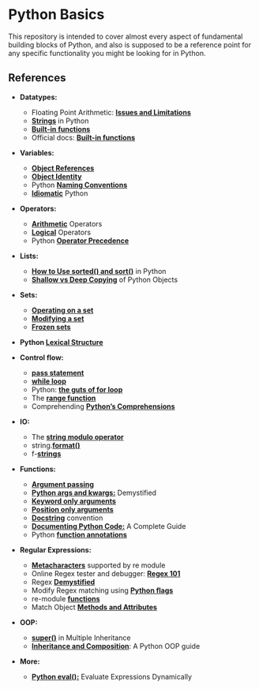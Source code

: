# Python Basics

This repository is intended to cover almost every aspect of fundamental building blocks of Python, and also is supposed to be a reference point for any specific functionality you might be looking for in Python.

## References

- **Datatypes:**
  - Floating Point Arithmetic: **[Issues and Limitations](https://docs.python.org/3.8/tutorial/floatingpoint.html)**
  - **[Strings](https://realpython.com/python-data-types/#strings)** in Python
  - **[Built-in functions](https://realpython.com/python-data-types/#built-in-functions)**
  - Official docs: **[Built-in functions](https://docs.python.org/3.8/library/functions.html)**

- **Variables:**
  - **[Object References](https://realpython.com/python-variables/#object-references)**
  - **[Object Identity](https://realpython.com/python-variables/#object-identity)**
  - Python **[Naming Conventions](https://www.python.org/dev/peps/pep-0008/#naming-conventions)**
  - **[Idiomatic](https://www.python.org/dev/peps/pep-0008/)** Python

- **Operators:**
  - **[Arithmetic](https://realpython.com/python-operators-expressions/#arithmetic-operators)** Operators
  - **[Logical](https://realpython.com/python-operators-expressions/#logical-operators)** Operators
  - Python **[Operator Precedence](https://realpython.com/python-operators-expressions/#operator-precedence)**
  
- **Lists:**
  - **[How to Use sorted() and sort()](https://realpython.com/python-sort/)** in Python
  - **[Shallow vs Deep Copying](https://realpython.com/copying-python-objects/)** of Python Objects

- **Sets:**
  - **[Operating on a set](https://realpython.com/python-sets/#operating-on-a-set)**
  - **[Modifying a set](https://realpython.com/python-sets/#modifying-a-set)**
  - **[Frozen sets](https://realpython.com/python-sets/#frozen-sets)**

- **Python [Lexical Structure](https://realpython.com/python-program-structure/)**

- **Control flow:**
  - **[pass statement](https://realpython.com/python-conditional-statements/#the-python-pass-statement)**
  - **[while loop](https://realpython.com/python-while-loop/)**
  - Python: **[the guts of for loop](https://realpython.com/python-for-loop/#the-guts-of-the-python-for-loop)**
  - The **[range function](https://realpython.com/python-for-loop/#the-range-function)**
  - Comprehending **[Python’s Comprehensions](https://dbader.org/blog/list-dict-set-comprehensions-in-python)**

- **IO:**
  - The **[string modulo operator](https://realpython.com/python-input-output/#the-string-modulo-operator)**
  - string.**[format()](https://realpython.com/python-formatted-output/#the-string-format-method-simple-replacement-fields)**
  - f-**[strings](https://realpython.com/python-formatted-output/#the-python-formatted-string-literal-f-string)**

- **Functions:**
  - **[Argument passing](https://realpython.com/defining-your-own-python-function/#argument-passing)**
  - **[Python args and kwargs:](https://realpython.com/python-kwargs-and-args)** Demystified
  - **[Keyword only arguments](https://realpython.com/defining-your-own-python-function/#keyword-only-arguments)**
  - **[Position only arguments](https://realpython.com/defining-your-own-python-function/#positional-only-arguments)**
  - **[Docstring](https://www.python.org/dev/peps/pep-0257/)** convention
  - **[Documenting Python Code:](https://realpython.com/documenting-python-code/#documenting-your-python-code-base-using-docstrings)** A Complete Guide
  - Python **[function annotations](https://realpython.com/defining-your-own-python-function/#python-function-annotations)**

- **Regular Expressions:**
  - **[Metacharacters](https://realpython.com/regex-python/#metacharacters-supported-by-the-re-module)** supported by re module
  - Online Regex tester and debugger: **[Regex 101](https://regex101.com/)**
  - Regex **[Demystified](https://www.youtube.com/playlist?list=PL55RiY5tL51ryV3MhCbH8bLl7O_RZGUUE)**
  - Modify Regex matching using **[Python flags](https://realpython.com/regex-python/#modified-regular-expression-matching-with-flags)**
  - re-module **[functions](https://realpython.com/regex-python-part-2/#re-module-functions)**
  - Match Object **[Methods and Attributes](https://realpython.com/regex-python-part-2/#match-object-methods-and-attributes)**

- **OOP:**
  - **[super()](https://realpython.com/python-super/#super-in-multiple-inheritance)** in Multiple Inheritance
  - **[Inheritance and Composition](https://realpython.com/inheritance-composition-python/)**: A Python OOP guide

- **More:**
  - **[Python eval():](https://realpython.com/python-eval-function/)** Evaluate Expressions Dynamically
